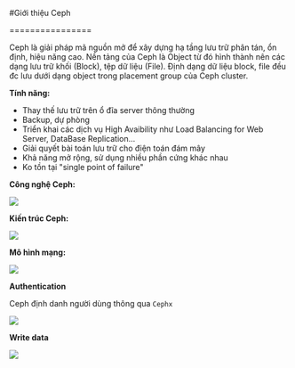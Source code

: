 #Giới thiệu Ceph

================

Ceph là giải pháp mã nguồn mở để xây dựng hạ tầng lưu trữ phân tán, ổn định, hiệu năng cao. Nền tảng của Ceph là Object từ đó hình thành nên các dạng lưu trữ khối (Block), tệp dữ liệu (File). Định dạng dữ liệu block, file đều đc lưu dưới dạng object trong placement group của Ceph cluster.

**Tính năng:**

- Thay thế lưu trữ trên ổ đĩa server thông thường
- Backup, dự phòng
- Triển khai các dịch vụ High Avaibility như Load Balancing for Web Server, DataBase Replication…
- Giải quyết bài toán lưu trữ cho điện toán đám mây
- Khả năng mở rộng, sử dụng nhiều phần cứng khác nhau
- Ko tồn tại "single point of failure"


**Công nghệ Ceph:**
	
<img src=http://i.imgur.com/ih0lt0e.png>

**Kiến trúc Ceph:**

<img src=http://i.imgur.com/1qQeFnI.png>

**Mô hình mạng:**

<img src=http://i.imgur.com/8peefH6.png>

**Authentication**

Ceph định danh người dùng thông qua `Cephx` 

<img src=http://i.imgur.com/rZud78Z.png>

**Write data**

<img src=http://i.imgur.com/scUUJiW.png>